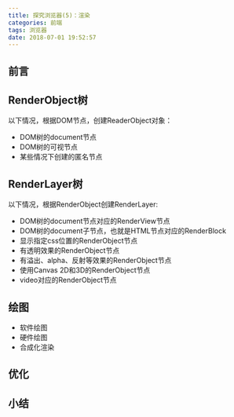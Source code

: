 ```yaml
---
title: 探究浏览器(5)：渲染
categories: 前端
tags: 浏览器
date: 2018-07-01 19:52:57
---
```


<p></p>
<!-- mroe -->

## 前言

## RenderObject树

以下情况，根据DOM节点，创建ReaderObject对象：

- DOM树的document节点
- DOM树的可视节点
- 某些情况下创建的匿名节点

## RenderLayer树

以下情况，根据RenderObject创建RenderLayer:

- DOM树的document节点对应的RenderView节点
- DOM树的document子节点，也就是HTML节点对应的RenderBlock
- 显示指定css位置的RenderObject节点
- 有透明效果的RenderObject节点
- 有溢出、alpha、反射等效果的RenderObject节点
- 使用Canvas 2D和3D的RenderObject节点
- video对应的RenderObject节点

## 绘图

- 软件绘图
- 硬件绘图
- 合成化渲染

## 优化

## 小结